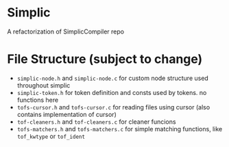 # Simplic
A refactorization of SimplicCompiler repo 
# File Structure (subject to change)
- `simplic-node.h` and `simplic-node.c` for custom node structure used throughout simplic
- `simplic-token.h` for token definition and consts used by tokens. no functions here
- `tofs-cursor.h` and `tofs-cursor.c` for reading files using cursor (also contains implementation of cursor)
- `tof-cleaners.h` and `tof-cleaners.c` for cleaner funcions
- `tofs-matchers.h` and `tofs-matchers.c` for simple matching functions, like `tof_kwtype` or `tof_ident`
